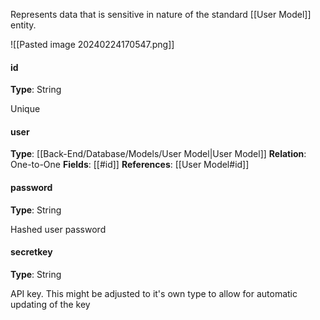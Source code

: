 
Represents data that is sensitive in nature of the standard [[User Model]] entity.

![[Pasted image 20240224170547.png]]

#### id
__Type__: String

Unique

#### user
__Type__: [[Back-End/Database/Models/User Model|User Model]]
__Relation__: One-to-One
__Fields__: [[#id]]
__References__: [[User Model#id]]

#### password
__Type__: String

Hashed user password

#### secretkey
__Type__: String

API key. This might be adjusted to it's own type to allow for automatic updating of the key



